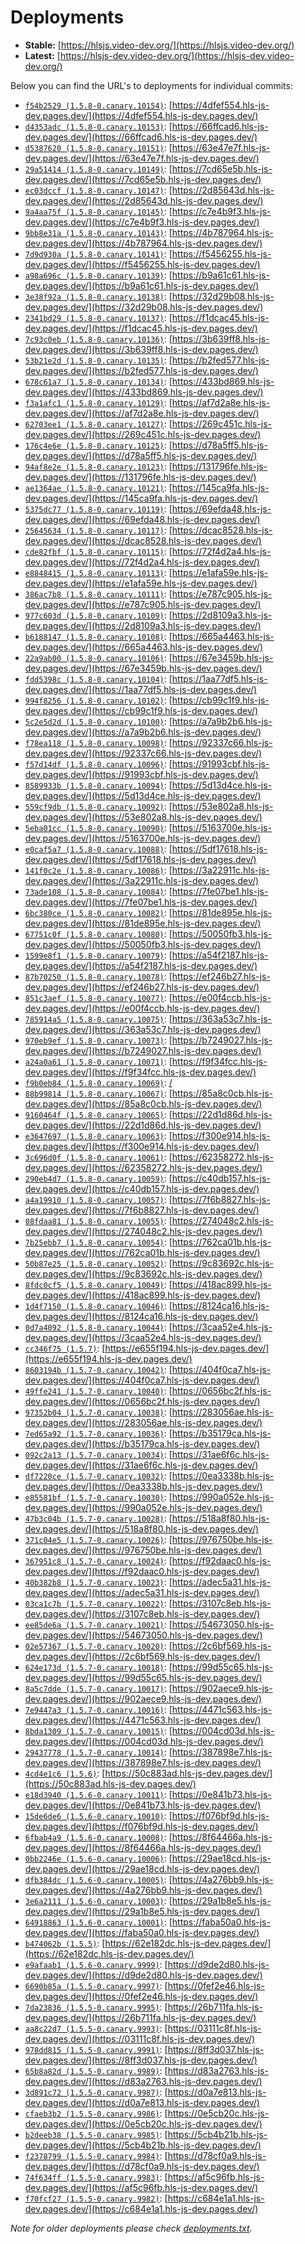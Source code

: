 # Deployments

- **Stable:** [https://hlsjs.video-dev.org/](https://hlsjs.video-dev.org/)
- **Latest:** [https://hlsjs-dev.video-dev.org/](https://hlsjs-dev.video-dev.org/)

Below you can find the URL's to deployments for individual commits:

- [`f54b2529 (1.5.8-0.canary.10154)`](https://github.com/video-dev/hls.js/commit/f54b2529edb5bc869271e8d653ac9d8876cd3d25): [https://4dfef554.hls-js-dev.pages.dev/](https://4dfef554.hls-js-dev.pages.dev/)
- [`d4353adc (1.5.8-0.canary.10153)`](https://github.com/video-dev/hls.js/commit/d4353adc285ae2df3c776e62e649e430ea2e454f): [https://66ffcad6.hls-js-dev.pages.dev/](https://66ffcad6.hls-js-dev.pages.dev/)
- [`d5387620 (1.5.8-0.canary.10151)`](https://github.com/video-dev/hls.js/commit/d5387620ff811721ab1633a911f45694b6c142b5): [https://63e47e7f.hls-js-dev.pages.dev/](https://63e47e7f.hls-js-dev.pages.dev/)
- [`29a51414 (1.5.8-0.canary.10149)`](https://github.com/video-dev/hls.js/commit/29a5141492f0034ac05250ca712f7874abeee128): [https://7cd65e5b.hls-js-dev.pages.dev/](https://7cd65e5b.hls-js-dev.pages.dev/)
- [`ec03dccf (1.5.8-0.canary.10147)`](https://github.com/video-dev/hls.js/commit/ec03dccf458399d89d117aa0b5882f9c7af314af): [https://2d85643d.hls-js-dev.pages.dev/](https://2d85643d.hls-js-dev.pages.dev/)
- [`9a4aa75f (1.5.8-0.canary.10145)`](https://github.com/video-dev/hls.js/commit/9a4aa75fa015fca178ad8f9c6f61f4a133d27b47): [https://c7e4b9f3.hls-js-dev.pages.dev/](https://c7e4b9f3.hls-js-dev.pages.dev/)
- [`9bb8e31a (1.5.8-0.canary.10143)`](https://github.com/video-dev/hls.js/commit/9bb8e31a2959a652b6a09d3a01dbbd865433de5a): [https://4b787964.hls-js-dev.pages.dev/](https://4b787964.hls-js-dev.pages.dev/)
- [`7d9d930a (1.5.8-0.canary.10141)`](https://github.com/video-dev/hls.js/commit/7d9d930ad1af00c70e75dc6e0d178805d6a35932): [https://f5456255.hls-js-dev.pages.dev/](https://f5456255.hls-js-dev.pages.dev/)
- [`a98a696c (1.5.8-0.canary.10139)`](https://github.com/video-dev/hls.js/commit/a98a696cfaeb8ee5327124404a8dd0db323d726a): [https://b9a61c61.hls-js-dev.pages.dev/](https://b9a61c61.hls-js-dev.pages.dev/)
- [`3e38f92a (1.5.8-0.canary.10138)`](https://github.com/video-dev/hls.js/commit/3e38f92ae24a74fb9cdf8bd7209d0022c7dfcb1f): [https://32d29b08.hls-js-dev.pages.dev/](https://32d29b08.hls-js-dev.pages.dev/)
- [`2341bd29 (1.5.8-0.canary.10137)`](https://github.com/video-dev/hls.js/commit/2341bd29ea287a942a6aa97067856f5e77666039): [https://f1dcac45.hls-js-dev.pages.dev/](https://f1dcac45.hls-js-dev.pages.dev/)
- [`7c93c0eb (1.5.8-0.canary.10136)`](https://github.com/video-dev/hls.js/commit/7c93c0eb6e4b9aab7cdc48ad2ff7dd17175570a6): [https://3b639ff8.hls-js-dev.pages.dev/](https://3b639ff8.hls-js-dev.pages.dev/)
- [`53b21e2d (1.5.8-0.canary.10135)`](https://github.com/video-dev/hls.js/commit/53b21e2d96136f60597e8b8f12e55c048201a53b): [https://b2fed577.hls-js-dev.pages.dev/](https://b2fed577.hls-js-dev.pages.dev/)
- [`678c61a7 (1.5.8-0.canary.10134)`](https://github.com/video-dev/hls.js/commit/678c61a7a74ed683cf65722a85b0d21848649db6): [https://433bd869.hls-js-dev.pages.dev/](https://433bd869.hls-js-dev.pages.dev/)
- [`f3a1afc1 (1.5.8-0.canary.10129)`](https://github.com/video-dev/hls.js/commit/f3a1afc1032634e457ec8f9c71c606e8326cad11): [https://af7d2a8e.hls-js-dev.pages.dev/](https://af7d2a8e.hls-js-dev.pages.dev/)
- [`62703ee1 (1.5.8-0.canary.10127)`](https://github.com/video-dev/hls.js/commit/62703ee1b2ee37b60ef9477672dd3117066c9d39): [https://269c451c.hls-js-dev.pages.dev/](https://269c451c.hls-js-dev.pages.dev/)
- [`176c4e6e (1.5.8-0.canary.10125)`](https://github.com/video-dev/hls.js/commit/176c4e6ed2ff0f58b90489794c66b8fe7cff81cd): [https://d78a5ff5.hls-js-dev.pages.dev/](https://d78a5ff5.hls-js-dev.pages.dev/)
- [`94af8e2e (1.5.8-0.canary.10123)`](https://github.com/video-dev/hls.js/commit/94af8e2e9f3c362163e5cd7d73ecb2c1d1b485cf): [https://131796fe.hls-js-dev.pages.dev/](https://131796fe.hls-js-dev.pages.dev/)
- [`ae1364ae (1.5.8-0.canary.10121)`](https://github.com/video-dev/hls.js/commit/ae1364ae800040b1cdbdddf80de1150e8caa8d7f): [https://145ca9fa.hls-js-dev.pages.dev/](https://145ca9fa.hls-js-dev.pages.dev/)
- [`5375dc77 (1.5.8-0.canary.10119)`](https://github.com/video-dev/hls.js/commit/5375dc774db9ebf783196635f7a5fdaa8bfb3c99): [https://69efda48.hls-js-dev.pages.dev/](https://69efda48.hls-js-dev.pages.dev/)
- [`25645634 (1.5.8-0.canary.10117)`](https://github.com/video-dev/hls.js/commit/25645634e24875bc7db82a822248a7c0165da2bf): [https://dcac8528.hls-js-dev.pages.dev/](https://dcac8528.hls-js-dev.pages.dev/)
- [`cde82fbf (1.5.8-0.canary.10115)`](https://github.com/video-dev/hls.js/commit/cde82fbfc586040ee174528aa4dd1ed73f63aee0): [https://72f4d2a4.hls-js-dev.pages.dev/](https://72f4d2a4.hls-js-dev.pages.dev/)
- [`e8848415 (1.5.8-0.canary.10113)`](https://github.com/video-dev/hls.js/commit/e88484153ec887361b2a42f6ad8cacd228cb22e2): [https://e1afa59e.hls-js-dev.pages.dev/](https://e1afa59e.hls-js-dev.pages.dev/)
- [`386ac7b8 (1.5.8-0.canary.10111)`](https://github.com/video-dev/hls.js/commit/386ac7b8874c8f0c1ca2bf3fcae27c0b761ec774): [https://e787c905.hls-js-dev.pages.dev/](https://e787c905.hls-js-dev.pages.dev/)
- [`977c603d (1.5.8-0.canary.10109)`](https://github.com/video-dev/hls.js/commit/977c603dd21fff6b79299fd144ba77f5aff9a5b1): [https://2d8109a3.hls-js-dev.pages.dev/](https://2d8109a3.hls-js-dev.pages.dev/)
- [`b6188147 (1.5.8-0.canary.10108)`](https://github.com/video-dev/hls.js/commit/b618814723dce5906b4c6db364dda153df4a20b5): [https://665a4463.hls-js-dev.pages.dev/](https://665a4463.hls-js-dev.pages.dev/)
- [`22a9ab00 (1.5.8-0.canary.10106)`](https://github.com/video-dev/hls.js/commit/22a9ab00a0de47c67ffb54e67a301932e1228ccb): [https://67e3459b.hls-js-dev.pages.dev/](https://67e3459b.hls-js-dev.pages.dev/)
- [`fdd5398c (1.5.8-0.canary.10104)`](https://github.com/video-dev/hls.js/commit/fdd5398c926a2576f74279e7bdf9e748d96c14e8): [https://1aa77df5.hls-js-dev.pages.dev/](https://1aa77df5.hls-js-dev.pages.dev/)
- [`994f8256 (1.5.8-0.canary.10102)`](https://github.com/video-dev/hls.js/commit/994f8256a190552c52fdaa7539c4855898d2066e): [https://cb99c1f9.hls-js-dev.pages.dev/](https://cb99c1f9.hls-js-dev.pages.dev/)
- [`5c2e5d2d (1.5.8-0.canary.10100)`](https://github.com/video-dev/hls.js/commit/5c2e5d2d041cb0ff69f2aeb0705699e2d7115139): [https://a7a9b2b6.hls-js-dev.pages.dev/](https://a7a9b2b6.hls-js-dev.pages.dev/)
- [`f78ea118 (1.5.8-0.canary.10098)`](https://github.com/video-dev/hls.js/commit/f78ea118e24661701fc97e7ab8d9b2f4dd79e354): [https://92337c66.hls-js-dev.pages.dev/](https://92337c66.hls-js-dev.pages.dev/)
- [`f57d14df (1.5.8-0.canary.10096)`](https://github.com/video-dev/hls.js/commit/f57d14df0e52f93bd9b22074ac582a000fa83e2a): [https://91993cbf.hls-js-dev.pages.dev/](https://91993cbf.hls-js-dev.pages.dev/)
- [`8589933b (1.5.8-0.canary.10094)`](https://github.com/video-dev/hls.js/commit/8589933b592fa2f269d50021c9a9dd0350cc7f5e): [https://5d13d4ce.hls-js-dev.pages.dev/](https://5d13d4ce.hls-js-dev.pages.dev/)
- [`559cf9db (1.5.8-0.canary.10092)`](https://github.com/video-dev/hls.js/commit/559cf9dbd02c82ae2c876abac5f836a97442066e): [https://53e802a8.hls-js-dev.pages.dev/](https://53e802a8.hls-js-dev.pages.dev/)
- [`5eba01cc (1.5.8-0.canary.10090)`](https://github.com/video-dev/hls.js/commit/5eba01cc0f70091ee16a1b58b09193b453fda843): [https://5163700e.hls-js-dev.pages.dev/](https://5163700e.hls-js-dev.pages.dev/)
- [`e0caf5a7 (1.5.8-0.canary.10088)`](https://github.com/video-dev/hls.js/commit/e0caf5a797ee8c2baec53bc6ccf83b25b8461ec9): [https://5df17618.hls-js-dev.pages.dev/](https://5df17618.hls-js-dev.pages.dev/)
- [`141f0c2e (1.5.8-0.canary.10086)`](https://github.com/video-dev/hls.js/commit/141f0c2e723b0e541c1779230b7c4540a1af95a6): [https://3a22911c.hls-js-dev.pages.dev/](https://3a22911c.hls-js-dev.pages.dev/)
- [`73ade108 (1.5.8-0.canary.10084)`](https://github.com/video-dev/hls.js/commit/73ade108df22b9bfb3d6253e7e5cd6f7c47808c0): [https://7fe07be1.hls-js-dev.pages.dev/](https://7fe07be1.hls-js-dev.pages.dev/)
- [`6bc380ce (1.5.8-0.canary.10082)`](https://github.com/video-dev/hls.js/commit/6bc380ce1e6e77f60203e6348ec159d1a992aae9): [https://81de895e.hls-js-dev.pages.dev/](https://81de895e.hls-js-dev.pages.dev/)
- [`67751c0f (1.5.8-0.canary.10080)`](https://github.com/video-dev/hls.js/commit/67751c0f5227ea037f5339b1ff75a98bf52032e3): [https://50050fb3.hls-js-dev.pages.dev/](https://50050fb3.hls-js-dev.pages.dev/)
- [`1599e8f1 (1.5.8-0.canary.10079)`](https://github.com/video-dev/hls.js/commit/1599e8f1ff821665223034247432a4942493b852): [https://a54f2187.hls-js-dev.pages.dev/](https://a54f2187.hls-js-dev.pages.dev/)
- [`87b70250 (1.5.8-0.canary.10078)`](https://github.com/video-dev/hls.js/commit/87b70250981df1b55d8137f8ed750c66b80c11dc): [https://ef246b27.hls-js-dev.pages.dev/](https://ef246b27.hls-js-dev.pages.dev/)
- [`851c3aef (1.5.8-0.canary.10077)`](https://github.com/video-dev/hls.js/commit/851c3aefb07d8bca7fcf0a22a0a3070c13509eeb): [https://e00f4ccb.hls-js-dev.pages.dev/](https://e00f4ccb.hls-js-dev.pages.dev/)
- [`785914a5 (1.5.8-0.canary.10075)`](https://github.com/video-dev/hls.js/commit/785914a54bf440f31f4c853808ed99f7b54762f4): [https://363a53c7.hls-js-dev.pages.dev/](https://363a53c7.hls-js-dev.pages.dev/)
- [`970eb9ef (1.5.8-0.canary.10073)`](https://github.com/video-dev/hls.js/commit/970eb9ef3efb838cb6eb16ef07b588fed9e970af): [https://b7249027.hls-js-dev.pages.dev/](https://b7249027.hls-js-dev.pages.dev/)
- [`a24a0a61 (1.5.8-0.canary.10071)`](https://github.com/video-dev/hls.js/commit/a24a0a612e684ec96d83b5d417938bd52a777fbd): [https://f9f34fcc.hls-js-dev.pages.dev/](https://f9f34fcc.hls-js-dev.pages.dev/)
- [`f9b0eb84 (1.5.8-0.canary.10069)`](https://github.com/video-dev/hls.js/commit/f9b0eb842a7b466f886f96ee8556bf380e1f6d6c): [/](/)
- [`88b99814 (1.5.8-0.canary.10067)`](https://github.com/video-dev/hls.js/commit/88b9981430ee098f516e992a269c128dd105868a): [https://85a8c0cb.hls-js-dev.pages.dev/](https://85a8c0cb.hls-js-dev.pages.dev/)
- [`9160464f (1.5.8-0.canary.10065)`](https://github.com/video-dev/hls.js/commit/9160464fad3ff863be01324fa147c8636adcfd1b): [https://22d1d86d.hls-js-dev.pages.dev/](https://22d1d86d.hls-js-dev.pages.dev/)
- [`e3647697 (1.5.8-0.canary.10063)`](https://github.com/video-dev/hls.js/commit/e364769735a0a57e8d7a939ba19da90da7a9f93a): [https://f300e914.hls-js-dev.pages.dev/](https://f300e914.hls-js-dev.pages.dev/)
- [`3c696d0f (1.5.8-0.canary.10061)`](https://github.com/video-dev/hls.js/commit/3c696d0f47de6c5bdc9dc50a0b6a016c00bf807d): [https://62358272.hls-js-dev.pages.dev/](https://62358272.hls-js-dev.pages.dev/)
- [`290eb4d7 (1.5.8-0.canary.10059)`](https://github.com/video-dev/hls.js/commit/290eb4d76d8c225162de4368c8d00bfbdff75370): [https://c40db157.hls-js-dev.pages.dev/](https://c40db157.hls-js-dev.pages.dev/)
- [`a4a19910 (1.5.8-0.canary.10057)`](https://github.com/video-dev/hls.js/commit/a4a19910c1cb20ca66839609e2ee47d7bbb32e91): [https://7f6b8827.hls-js-dev.pages.dev/](https://7f6b8827.hls-js-dev.pages.dev/)
- [`08fdaa81 (1.5.8-0.canary.10055)`](https://github.com/video-dev/hls.js/commit/08fdaa81ab134f188f9bec22036af72f6c1dd055): [https://274048c2.hls-js-dev.pages.dev/](https://274048c2.hls-js-dev.pages.dev/)
- [`7b25ebb7 (1.5.8-0.canary.10054)`](https://github.com/video-dev/hls.js/commit/7b25ebb7faeaf666b94404356f6b08361f5abede): [https://762ca01b.hls-js-dev.pages.dev/](https://762ca01b.hls-js-dev.pages.dev/)
- [`50b87e25 (1.5.8-0.canary.10052)`](https://github.com/video-dev/hls.js/commit/50b87e25708faaedb7d332d3cc72937332635f09): [https://9c83692c.hls-js-dev.pages.dev/](https://9c83692c.hls-js-dev.pages.dev/)
- [`8fdc0cf5 (1.5.8-0.canary.10049)`](https://github.com/video-dev/hls.js/commit/8fdc0cf58e45891272dc58754929b18df228fce6): [https://418ac899.hls-js-dev.pages.dev/](https://418ac899.hls-js-dev.pages.dev/)
- [`1d4f7150 (1.5.8-0.canary.10046)`](https://github.com/video-dev/hls.js/commit/1d4f715037452e90856dd56f0df17fb79a71d625): [https://8124ca16.hls-js-dev.pages.dev/](https://8124ca16.hls-js-dev.pages.dev/)
- [`0d7a4092 (1.5.8-0.canary.10044)`](https://github.com/video-dev/hls.js/commit/0d7a40925d0ccc26ef49591f76f7a86a18d5eced): [https://3caa52e4.hls-js-dev.pages.dev/](https://3caa52e4.hls-js-dev.pages.dev/)
- [`cc346f75 (1.5.7)`](https://github.com/video-dev/hls.js/commit/cc346f75cc3e5b1412079df20230c578bb564f9f): [https://e655f194.hls-js-dev.pages.dev/](https://e655f194.hls-js-dev.pages.dev/)
- [`8603194b (1.5.7-0.canary.10042)`](https://github.com/video-dev/hls.js/commit/8603194bcabb726864ce7bae74284e66e0f06fca): [https://404f0ca7.hls-js-dev.pages.dev/](https://404f0ca7.hls-js-dev.pages.dev/)
- [`49ffe241 (1.5.7-0.canary.10040)`](https://github.com/video-dev/hls.js/commit/49ffe24166f5978c21c7972c703e56d7bf1ce8d4): [https://0656bc2f.hls-js-dev.pages.dev/](https://0656bc2f.hls-js-dev.pages.dev/)
- [`97352b04 (1.5.7-0.canary.10038)`](https://github.com/video-dev/hls.js/commit/97352b043b231ab600cf192d628d7b3248dc33cd): [https://283056ae.hls-js-dev.pages.dev/](https://283056ae.hls-js-dev.pages.dev/)
- [`7ed65a92 (1.5.7-0.canary.10036)`](https://github.com/video-dev/hls.js/commit/7ed65a92f6a5d090c1e3a9e2ddb5d80fc20e9c30): [https://b35179ca.hls-js-dev.pages.dev/](https://b35179ca.hls-js-dev.pages.dev/)
- [`092c2a13 (1.5.7-0.canary.10034)`](https://github.com/video-dev/hls.js/commit/092c2a13c251578dafb849fe195520d2538b609d): [https://31ae6f6c.hls-js-dev.pages.dev/](https://31ae6f6c.hls-js-dev.pages.dev/)
- [`df7220ce (1.5.7-0.canary.10032)`](https://github.com/video-dev/hls.js/commit/df7220ce3ef5f2f6f5566e234390103701b6faa9): [https://0ea3338b.hls-js-dev.pages.dev/](https://0ea3338b.hls-js-dev.pages.dev/)
- [`e85581bf (1.5.7-0.canary.10030)`](https://github.com/video-dev/hls.js/commit/e85581bf9d1ea8c24388681956df52420b87a3de): [https://990a052e.hls-js-dev.pages.dev/](https://990a052e.hls-js-dev.pages.dev/)
- [`47b3c04b (1.5.7-0.canary.10028)`](https://github.com/video-dev/hls.js/commit/47b3c04b1b1a8637c8de572e76b44e34c273094a): [https://518a8f80.hls-js-dev.pages.dev/](https://518a8f80.hls-js-dev.pages.dev/)
- [`371c04e5 (1.5.7-0.canary.10026)`](https://github.com/video-dev/hls.js/commit/371c04e5bc9563b91e2d0077e9bb4b6920d48c7d): [https://976750be.hls-js-dev.pages.dev/](https://976750be.hls-js-dev.pages.dev/)
- [`367951c8 (1.5.7-0.canary.10024)`](https://github.com/video-dev/hls.js/commit/367951c823a80aae2f9c3006a93cd301841e058d): [https://f92daac0.hls-js-dev.pages.dev/](https://f92daac0.hls-js-dev.pages.dev/)
- [`40b382b8 (1.5.7-0.canary.10023)`](https://github.com/video-dev/hls.js/commit/40b382b8f7a2c80a2fa3a94445ba0ad70e0cb7dc): [https://adec5a31.hls-js-dev.pages.dev/](https://adec5a31.hls-js-dev.pages.dev/)
- [`03ca1c7b (1.5.7-0.canary.10022)`](https://github.com/video-dev/hls.js/commit/03ca1c7b3f1eb83862a8710c91c66da6a8ea2d4f): [https://3107c8eb.hls-js-dev.pages.dev/](https://3107c8eb.hls-js-dev.pages.dev/)
- [`ee85de6a (1.5.7-0.canary.10021)`](https://github.com/video-dev/hls.js/commit/ee85de6ab10595a533800fc60f7471143de900af): [https://54673050.hls-js-dev.pages.dev/](https://54673050.hls-js-dev.pages.dev/)
- [`02e57367 (1.5.7-0.canary.10020)`](https://github.com/video-dev/hls.js/commit/02e57367370c70fa1840a5e9b3c9faa87143cc0a): [https://2c6bf569.hls-js-dev.pages.dev/](https://2c6bf569.hls-js-dev.pages.dev/)
- [`624e173d (1.5.7-0.canary.10018)`](https://github.com/video-dev/hls.js/commit/624e173dbf5ee6722ba42900e8812d30c84e1560): [https://99d55c65.hls-js-dev.pages.dev/](https://99d55c65.hls-js-dev.pages.dev/)
- [`8a5c7dde (1.5.7-0.canary.10017)`](https://github.com/video-dev/hls.js/commit/8a5c7dde8f36fd216a4524a34a600546860e980b): [https://902aece9.hls-js-dev.pages.dev/](https://902aece9.hls-js-dev.pages.dev/)
- [`7e9447a3 (1.5.7-0.canary.10016)`](https://github.com/video-dev/hls.js/commit/7e9447a35ab5dfcc8c2bc0ea4a5b2af525e68044): [https://4471c563.hls-js-dev.pages.dev/](https://4471c563.hls-js-dev.pages.dev/)
- [`8bda1309 (1.5.7-0.canary.10015)`](https://github.com/video-dev/hls.js/commit/8bda1309457a3f5b6b715b470d721f3edd5b246b): [https://004cd03d.hls-js-dev.pages.dev/](https://004cd03d.hls-js-dev.pages.dev/)
- [`29437778 (1.5.7-0.canary.10014)`](https://github.com/video-dev/hls.js/commit/294377789a89f0e78376c4367f724c1862c7de06): [https://387898e7.hls-js-dev.pages.dev/](https://387898e7.hls-js-dev.pages.dev/)
- [`4cd4e1c6 (1.5.6)`](https://github.com/video-dev/hls.js/commit/4cd4e1c6e40648256cf45d404e3a3d2b66a54ef5): [https://50c883ad.hls-js-dev.pages.dev/](https://50c883ad.hls-js-dev.pages.dev/)
- [`e18d3940 (1.5.6-0.canary.10011)`](https://github.com/video-dev/hls.js/commit/e18d3940f80a077b3471360266e070db5a9c2e74): [https://0e841b73.hls-js-dev.pages.dev/](https://0e841b73.hls-js-dev.pages.dev/)
- [`15de6de6 (1.5.6-0.canary.10010)`](https://github.com/video-dev/hls.js/commit/15de6de6ed785b12f62024cdc36e9027b29ae165): [https://f076bf9d.hls-js-dev.pages.dev/](https://f076bf9d.hls-js-dev.pages.dev/)
- [`6fbab4a9 (1.5.6-0.canary.10008)`](https://github.com/video-dev/hls.js/commit/6fbab4a989a83ca3f7a5cd9f4b40435cabf6a68f): [https://8f64466a.hls-js-dev.pages.dev/](https://8f64466a.hls-js-dev.pages.dev/)
- [`0bb2246e (1.5.6-0.canary.10006)`](https://github.com/video-dev/hls.js/commit/0bb2246ef2d3611c38e97301dab96bf8972ab61f): [https://29ae18cd.hls-js-dev.pages.dev/](https://29ae18cd.hls-js-dev.pages.dev/)
- [`dfb384dc (1.5.6-0.canary.10005)`](https://github.com/video-dev/hls.js/commit/dfb384dc765f400ea3d401b790cfc4d53a44410f): [https://4a276bb9.hls-js-dev.pages.dev/](https://4a276bb9.hls-js-dev.pages.dev/)
- [`3e6a2111 (1.5.6-0.canary.10003)`](https://github.com/video-dev/hls.js/commit/3e6a2111695485f79814b337f07054c43f6088d9): [https://29a1b8e5.hls-js-dev.pages.dev/](https://29a1b8e5.hls-js-dev.pages.dev/)
- [`64918863 (1.5.6-0.canary.10001)`](https://github.com/video-dev/hls.js/commit/6491886396469aec3787e8640f92a999b0e497ea): [https://faba50a0.hls-js-dev.pages.dev/](https://faba50a0.hls-js-dev.pages.dev/)
- [`b474062b (1.5.5)`](https://github.com/video-dev/hls.js/commit/b474062bc4779655993bdeb048416b8ed6fb80c0): [https://62e182dc.hls-js-dev.pages.dev/](https://62e182dc.hls-js-dev.pages.dev/)
- [`e9afaab1 (1.5.6-0.canary.9999)`](https://github.com/video-dev/hls.js/commit/e9afaab1ffd8bec6a6467dec05fc4327dfe240a2): [https://d9de2d80.hls-js-dev.pages.dev/](https://d9de2d80.hls-js-dev.pages.dev/)
- [`6690b85a (1.5.5-0.canary.9997)`](https://github.com/video-dev/hls.js/commit/6690b85addae27ebf3ee111cbf62711903bde3bc): [https://0fef2e46.hls-js-dev.pages.dev/](https://0fef2e46.hls-js-dev.pages.dev/)
- [`7da23836 (1.5.5-0.canary.9995)`](https://github.com/video-dev/hls.js/commit/7da238363ea15cbd65934f853a588dd5376bb2e5): [https://26b711fa.hls-js-dev.pages.dev/](https://26b711fa.hls-js-dev.pages.dev/)
- [`aa8c22d7 (1.5.5-0.canary.9993)`](https://github.com/video-dev/hls.js/commit/aa8c22d72d1eeae9cceb05c8a15a3941a89f54ec): [https://03111c8f.hls-js-dev.pages.dev/](https://03111c8f.hls-js-dev.pages.dev/)
- [`978dd815 (1.5.5-0.canary.9991)`](https://github.com/video-dev/hls.js/commit/978dd8151ff6af3158fe340f774bc802683caf1e): [https://8ff3d037.hls-js-dev.pages.dev/](https://8ff3d037.hls-js-dev.pages.dev/)
- [`65b8a82d (1.5.5-0.canary.9989)`](https://github.com/video-dev/hls.js/commit/65b8a82d83939e116318bbf9039a8512372fd648): [https://d83a2763.hls-js-dev.pages.dev/](https://d83a2763.hls-js-dev.pages.dev/)
- [`3d891c72 (1.5.5-0.canary.9987)`](https://github.com/video-dev/hls.js/commit/3d891c72778835fcc58e74435c020869d90dccf3): [https://d0a7e813.hls-js-dev.pages.dev/](https://d0a7e813.hls-js-dev.pages.dev/)
- [`cfaeb3b2 (1.5.5-0.canary.9986)`](https://github.com/video-dev/hls.js/commit/cfaeb3b2065a686b512540fab35d28a8022d922b): [https://0e5cb20c.hls-js-dev.pages.dev/](https://0e5cb20c.hls-js-dev.pages.dev/)
- [`b2deeb38 (1.5.5-0.canary.9985)`](https://github.com/video-dev/hls.js/commit/b2deeb381150d84ed20300a5848c7f4085b2f776): [https://5cb4b21b.hls-js-dev.pages.dev/](https://5cb4b21b.hls-js-dev.pages.dev/)
- [`f2378799 (1.5.5-0.canary.9984)`](https://github.com/video-dev/hls.js/commit/f2378799b802ffbe568a8ada955d70c6d6e378ca): [https://d78cf0a9.hls-js-dev.pages.dev/](https://d78cf0a9.hls-js-dev.pages.dev/)
- [`74f634ff (1.5.5-0.canary.9983)`](https://github.com/video-dev/hls.js/commit/74f634ffdd30dd10b439f0aaae6e8190a1748454): [https://af5c96fb.hls-js-dev.pages.dev/](https://af5c96fb.hls-js-dev.pages.dev/)
- [`f70fcf27 (1.5.5-0.canary.9982)`](https://github.com/video-dev/hls.js/commit/f70fcf27471c57706bac3de7e1e999570cae839f): [https://c684e1a1.hls-js-dev.pages.dev/](https://c684e1a1.hls-js-dev.pages.dev/)

_Note for older deployments please check [deployments.txt](./deployments.txt)._

